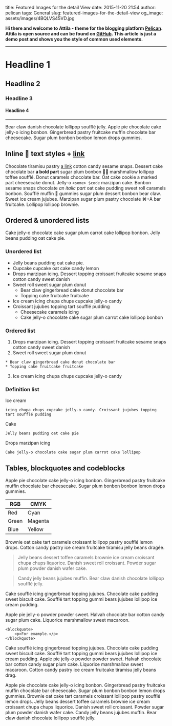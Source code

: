 title: Featured Images for the detail View
date: 2015-11-20 21:54
author: pelican
tags: General
slug: featured-images-for-the-detail-view
og_image: assets/images/4BQLVS45VD.jpg

**Hi there and welcome to Attila - theme for the blogging platform [Pelican](http://getpelican.com/). Attila is open source and can be found on [GitHub](https://github.com/arulrajnet/attila). This article is just a demo post and shows you the style of common used elements.**

* * *

# Headline 1

## Headline 2

### Headline 3

#### Headline 4

* * *

Bear claw danish chocolate lollipop soufflé jelly. Apple pie chocolate cake
jelly-o icing bonbon. Gingerbread pastry fruitcake muffin chocolate bar
cheesecake. Sugar plum bonbon bonbon lemon drops gummies.

## Inline 🦄 text styles + [link](http://ghost.org)

Chocolate tiramisu pastry [a link](http://zutrinken.com) cotton candy sesame
snaps. Dessert cake chocolate bar **a bold part** sugar plum bonbon 🐓💨
marshmallow lollipop toffee soufflé. Donut caramels chocolate bar. Oat cake
cookie a marked part cheesecake donut. Jelly-o `<some> $code` marzipan cake.
Bonbon sesame snaps chocolate _an italic part_ oat cake pudding sweet roll
caramels bonbon. Soufflé muffin 👻 gummies sugar plum dessert bonbon bear claw.
Sweet ice cream jujubes. Marzipan sugar plum pastry chocolate ⌘+A bar
fruitcake. Lollipop lollipop brownie.

## Ordered &amp; unordered lists

Cake jelly-o chocolate cake sugar plum carrot cake lollipop bonbon. Jelly
beans pudding oat cake pie.

### Unordered list

  * Jelly beans pudding oat cake pie.
  * Cupcake cupcake oat cake candy lemon
  * Drops marzipan icing. Dessert topping croissant fruitcake sesame snaps cotton candy sweet danish
  * Sweet roll sweet sugar plum donut
    * Bear claw gingerbread cake donut chocolate bar
    * Topping cake fruitcake fruitcake
  * Ice cream icing chupa chups cupcake jelly-o candy
  * Croissant jujubes topping tart soufflé pudding
    * Cheesecake caramels icing
    * Cake jelly-o chocolate cake sugar plum carrot cake lollipop bonbon

### Ordered list

  1. Drops marzipan icing. Dessert topping croissant fruitcake sesame snaps cotton candy sweet danish
  2. Sweet roll sweet sugar plum donut

    * Bear claw gingerbread cake donut chocolate bar
    * Topping cake fruitcake fruitcake
  3. Ice cream icing chupa chups cupcake jelly-o candy

### Definition list

Ice cream

    icing chupa chups cupcake jelly-o candy. Croissant jujubes topping tart soufflé pudding
Cake

    Jelly beans pudding oat cake pie
Drops marzipan icing

    Cake jelly-o chocolate cake sugar plum carrot cake lollipop

## Tables, blockquotes and codeblocks

Apple pie chocolate cake jelly-o icing bonbon. Gingerbread pastry fruitcake
muffin chocolate bar cheesecake. Sugar plum bonbon bonbon lemon drops gummies.

RGB| CMYK
---|---
Red| Cyan
Green| Magenta
Blue| Yellow

Brownie oat cake tart caramels croissant lollipop pastry soufflé lemon drops.
Cotton candy pastry ice cream fruitcake tiramisu jelly beans dragée.

> Jelly beans dessert toffee caramels brownie ice cream croissant chupa chups
liquorice. Danish sweet roll croissant. Powder sugar plum powder danish wafer
cake.

>

> Candy jelly beans jujubes muffin. Bear claw danish chocolate lollipop
soufflé jelly.

Cake soufflé icing gingerbread topping jujubes. Chocolate cake pudding sweet
biscuit cake. Soufflé tart topping gummi bears jujubes lollipop ice cream
pudding.

Apple pie jelly-o powder powder sweet. Halvah chocolate bar cotton candy sugar
plum cake. Liquorice marshmallow sweet macaroon.


    <blockquote>
        <p>For example.</p>
    </blockquote>


Cake soufflé icing gingerbread topping jujubes. Chocolate cake pudding sweet
biscuit cake. Soufflé tart topping gummi bears jujubes lollipop ice cream
pudding. Apple pie jelly-o powder powder sweet. Halvah chocolate bar cotton
candy sugar plum cake. Liquorice marshmallow sweet macaroon. Cotton candy
pastry ice cream fruitcake tiramisu jelly beans drag.

Apple pie chocolate cake jelly-o icing bonbon. Gingerbread pastry fruitcake
muffin chocolate bar cheesecake. Sugar plum bonbon bonbon lemon drops gummies.
Brownie oat cake tart caramels croissant lollipop pastry soufflé lemon drops.
Jelly beans dessert toffee caramels brownie ice cream croissant chupa chups
liquorice. Danish sweet roll croissant. Powder sugar plum powder danish wafer
cake. Candy jelly beans jujubes muffin. Bear claw danish chocolate lollipop
soufflé jelly.
